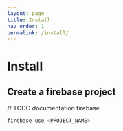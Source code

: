 ```yaml
---
layout: page
title: Install
nav_order: 1
permalink: /install/
---
```

# Install

## Create a firebase project

// TODO documentation firebase

```bash
firebase use <PROJECT_NAME>
```

